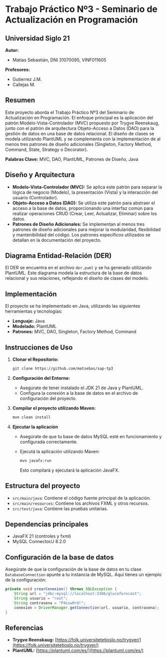 # Trabajo Práctico Nº3 - Seminario de Actualización en Programación

## Universidad Siglo 21

**Autor:**

- Matías Sebastián, DNI 31070095, VINF011605

**Profesores:**

- Gutierrez J.M.
- Callejas M.

## Resumen

Este proyecto aborda el Trabajo Práctico Nº3 del Seminario de Actualización en Programación. El enfoque principal es la
aplicación del patrón Modelo-Vista-Controlador (MVC) propuesto por Trygve Reenskaug, junto con el patrón de arquitectura
Objeto-Acceso a Datos (DAO) para la gestión de datos en una base de datos relacional. El diseño de clases se modela
utilizando PlantUML y se complementa con la implementación de al menos tres patrones de diseño adicionales (Singleton,
Factory Method, Command, State, Strategy o Decorator).

**Palabras Clave:** MVC, DAO, PlantUML, Patrones de Diseño, Java

## Diseño y Arquitectura

* **Modelo-Vista-Controlador (MVC):** Se aplica este patrón para separar la lógica de negocio (Modelo), la
  presentación (Vista) y la interacción del usuario (Controlador).
* **Objeto-Acceso a Datos (DAO):** Se utiliza este patrón para abstraer el acceso a la base de datos, proporcionando una
  interfaz común para realizar operaciones CRUD (Crear, Leer, Actualizar, Eliminar) sobre los datos.
* **Patrones de Diseño Adicionales:** Se implementan al menos tres patrones de diseño adicionales para mejorar la
  modularidad, flexibilidad y mantenibilidad del código. Los patrones específicos utilizados se detallan en la
  documentación del proyecto.

## Diagrama Entidad-Relación (DER)

El DER se encuentra en el archivo `der.puml` y se ha generado utilizando PlantUML. Este diagrama modela la estructura de
la base de datos relacional y sus relaciones, reflejando el diseño de clases del modelo.

## Implementación

El proyecto se ha implementado en Java, utilizando las siguientes herramientas y tecnologías:

* **Lenguaje:** Java
* **Modelado:** PlantUML
* **Patrones:** MVC, DAO, Singleton, Factory Method, Command

## Instrucciones de Uso

1. **Clonar el Repositorio:**
   ```bash
   git clone https://github.com/matsebas/sap-tp3
   ```

2. **Configuración del Entorno:**
    * Asegúrate de tener instalado el JDK 21 de Java y PlantUML.
    * Configura la conexión a la base de datos en el archivo de configuración del proyecto.

3. **Compilar el proyecto utilizando Maven:**
    ```sh
    mvn clean install
    ```

4. **Ejecutar la aplicación**

   * Asegúrate de que tu base de datos MySQL esté en funcionamiento y configurada correctamente.

   * Ejecutá la aplicación utilizando Maven:
     ```sh
     mvn javafx:run
     ```
       Esto compilará y ejecutará la aplicación JavaFX.

## Estructura del proyecto

- `src/main/java`: Contiene el código fuente principal de la aplicación.
- `src/main/resources`: Contiene los archivos FXML y otros recursos.
- `src/test/java`: Contiene las pruebas unitarias.

## Dependencias principales

- JavaFX 21 (controles y fxml)
- MySQL Connector/J 8.2.0

## Configuración de la base de datos

Asegúrate de que la configuración de la base de datos en tu clase `DatabaseConnection` apunte a tu instancia de MySQL.
Aquí tienes un ejemplo de la configuración:

```java
private void crearConexion() throws SQLException {
    String url = "jdbc:mysql://localhost:3306/glucoforecast";
    String usuario = "root";
    String contrasena = "P4ssw0rd!";
    conexion = DriverManager.getConnection(url, usuario, contrasena);
}
```

## Referencias

* **Trygve Reenskaug:** [https://folk.universitetetioslo.no/trygver/](https://folk.universitetetioslo.no/trygver/)
* **PlantUML:** [https://plantuml.com/es/](https://plantuml.com/es/)
